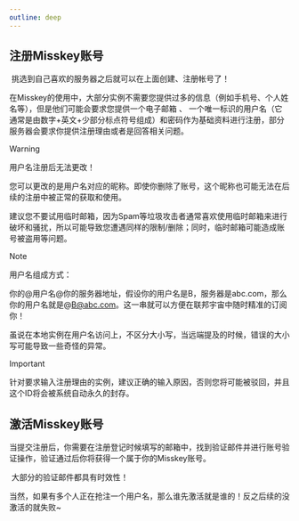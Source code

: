 ```yaml
---
outline: deep
---
```


## 注册Misskey账号

​	挑选到自己喜欢的服务器之后就可以在上面创建、注册帐号了！

​	在Misskey的使用中，大部分实例不需要您提供过多的信息（例如手机号、个人姓名等），但是他们可能会要求您提供一个电子邮箱 、 一个唯一标识的用户名（它通常是由数字+英文+少部分标点符号组成）和密码作为基础资料进行注册，部分服务器会要求你提供注册理由或者是回答相关问题。

> [!WARNING]
>
> 用户名注册后无法更改！
>
> ​        您可以更改的是用户名对应的昵称。即使你删除了账号，这个昵称也可能无法在后续的注册中被正常的获取和使用。
>
> ​        建议您不要试用临时邮箱，因为Spam等垃圾攻击者通常喜欢使用临时邮箱来进行破坏和骚扰，所以可能导致您遭遇同样的限制/删除；同时，临时邮箱可能造成账号被盗用等问题。

> [!NOTE]
>
> 用户名组成方式：
>
> ​        你的@用户名@你的服务器地址，假设你的用户名是B，服务器是abc.com，那么你的用户名就是@B@abc.com。这一串就可以方便在联邦宇宙中随时精准的订阅你！
>
> ​        虽说在本地实例在用户名访问上，不区分大小写，当远端提及的时候，错误的大小写可能导致一些奇怪的异常。

> [!IMPORTANT]
>
> ​        针对要求输入注册理由的实例，建议正确的输入原因，否则您将可能被驳回，并且这个ID将会被系统自动永久的封存。

## 激活Misskey账号

​	当提交注册后，你需要在注册登记时候填写的邮箱中，找到验证邮件并进行账号验证操作，验证通过后你将获得一个属于你的Misskey账号。

​	大部分的验证邮件都具有时效性！

​	当然，如果有多个人正在抢注一个用户名，那么谁先激活就是谁的！反之后续的没激活的就失败~

